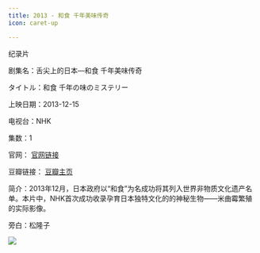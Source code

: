 ```yaml
---
title: 2013 - 和食 千年美味传奇
icon: caret-up

---
```

纪录片

剧集名：舌尖上的日本—和食 千年美味传奇

タイトル：和食 千年の味のミステリー

上映日期：2013-12-15

电视台：NHK

集数：1

官网： [官网链接](https://www2.nhk.or.jp/archives/movies/?id=D0009050711_00000)

豆瓣链接： [豆瓣主页](https://movie.douban.com/subject/25806688/)

简介：2013年12月，日本政府以“和食”为名成功将其列入世界非物质文化遗产名单。本片中，NHK首次成功收录孕育日本独特文化的的神秘生物——米曲霉繁殖的实际影像。

旁白：松隆子

![](https://listpic.tsgsanjiao.com/other/2013hs.jpg)